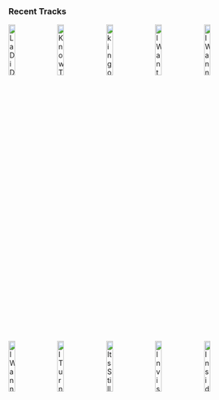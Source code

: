 ### Recent Tracks
[<img src='https://lastfm.freetls.fastly.net/i/u/300x300/31341a8feece5a87ea7cc1f0bc611fdc.png' width='16%' height='16%' alt='La Di Da'>](https://www.last.fm/music/lennon%2bstella/_/la%2bdi%2bda)&nbsp;&nbsp;&nbsp;&nbsp;[<img src='https://lastfm.freetls.fastly.net/i/u/300x300/5b9569bd6a7f0c461bf03ece6c632c9c.png' width='16%' height='16%' alt='Know The Feeling'>](https://www.last.fm/music/halfnoise/_/know%2bthe%2bfeeling)&nbsp;&nbsp;&nbsp;&nbsp;[<img src='https://lastfm.freetls.fastly.net/i/u/300x300/d4f9fc0820108495f962c1d67505d622.png' width='16%' height='16%' alt='king of the nosebleeds'>](https://www.last.fm/music/gabriel%2bblack/_/king%2bof%2bthe%2bnosebleeds)&nbsp;&nbsp;&nbsp;&nbsp;[<img src='https://lastfm.freetls.fastly.net/i/u/300x300/207c9708aabfc084aee235ab2c8c4ee9.png' width='16%' height='16%' alt='I Want To Hold Your Hand - Remastered 2015'>](https://www.last.fm/music/the%2bbeatles/_/i%2bwant%2bto%2bhold%2byour%2bhand%2b-%2bremastered%2b2015)&nbsp;&nbsp;&nbsp;&nbsp;[<img src='https://lastfm.freetls.fastly.net/i/u/300x300/eaea26139233c24c5942d78bd1ef4136.png' width='16%' height='16%' alt='I Wanna Get Better'>](https://www.last.fm/music/bleachers/_/i%2bwanna%2bget%2bbetter)&nbsp;&nbsp;&nbsp;&nbsp;<br>[<img src='https://lastfm.freetls.fastly.net/i/u/300x300/f579e414e20f40969185e41182d72472.png' width='16%' height='16%' alt='I Wanna Be Yours'>](https://www.last.fm/music/arctic%2bmonkeys/_/i%2bwanna%2bbe%2byours)&nbsp;&nbsp;&nbsp;&nbsp;[<img src='https://lastfm.freetls.fastly.net/i/u/300x300/806fe731e83af6f93ecc26bae7e27bb8.png' width='16%' height='16%' alt='I Turned My Back on the Written Word'>](https://www.last.fm/music/generationals/_/i%2bturned%2bmy%2bback%2bon%2bthe%2bwritten%2bword)&nbsp;&nbsp;&nbsp;&nbsp;[<img src='https://lastfm.freetls.fastly.net/i/u/300x300/02f6826242524a0abe9c2c8ebc05b4e5.png' width='16%' height='16%' alt='Its Still Rock and Roll to Me'>](https://www.last.fm/music/billy%2bjoel/_/it%2527s%2bstill%2brock%2band%2broll%2bto%2bme)&nbsp;&nbsp;&nbsp;&nbsp;[<img src='https://lastfm.freetls.fastly.net/i/u/300x300/6dcec60a5ef640e1c00f82dfbe3a1f78.png' width='16%' height='16%' alt='Invisible Touch - 2007 Remaster'>](https://www.last.fm/music/genesis/_/invisible%2btouch%2b-%2b2007%2bremaster)&nbsp;&nbsp;&nbsp;&nbsp;[<img src='https://lastfm.freetls.fastly.net/i/u/300x300/8dff9ba4c37923af3fad127b7df7514a.png' width='16%' height='16%' alt='Inside Out (feat. Griff)'>](https://www.last.fm/music/zedd/_/inside%2bout%2b%2528feat.%2bgriff%2529)&nbsp;&nbsp;&nbsp;&nbsp;<br>